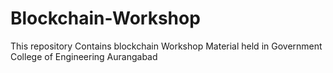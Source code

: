 # Blockchain-Workshop
This repository Contains blockchain Workshop Material held in Government College of Engineering Aurangabad

